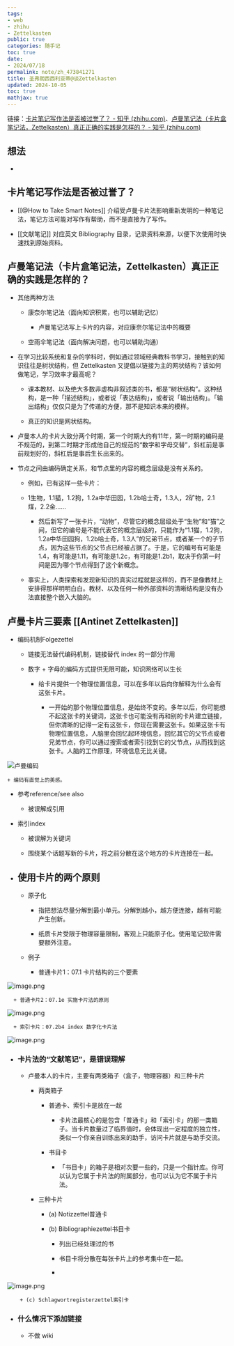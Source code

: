 ```yaml
---
tags:
- web
- zhihu
- Zettelkasten
public: true
categories: 随手记
toc: true
date:
- 2024/07/18
permalink: note/zh_473841271
title: 圣弗朗西西利亚蒂​@谈Zettelkasten
updated: 2024-10-05
toc: true
mathjax: true
---
```


链接：[卡片笔记写作法是否被过誉了？ - 知乎 (zhihu.com)](https://www.zhihu.com/question/473841271/answer/2852039005)、[卢曼笔记法（卡片盒笔记法，Zettelkasten）真正正确的实践是怎样的？ - 知乎 (zhihu.com)](https://www.zhihu.com/question/579920567/answer/2857182253)

<!--more-->

## 想法

  + 

## 卡片笔记写作法是否被过誉了？

  + [[@How to Take Smart Notes]] 介绍受卢曼卡片法影响重新发明的一种笔记法，笔记方法可能对写作有帮助，而不是直接为了写作。

  + [[文献笔记]] 对应英文 Bibliography 目录，记录资料来源，以便下次使用时快速找到原始资料。

## 卢曼笔记法（卡片盒笔记法，Zettelkasten）真正正确的实践是怎样的？

  + 其他两种方法

    + 康奈尔笔记法（面向知识积累，也可以辅助记忆）

      + 卢曼笔记法写上卡片的内容，对应康奈尔笔记法中的概要

    + 空雨伞笔记法（面向解决问题，也可以辅助沟通）

  + 在学习比较系统和复杂的学科时，例如通过领域经典教科书学习，接触到的知识往往是树状结构，但 Zettelkasten 又提倡以链接为主的网状结构？该如何做笔记，学习效率才最高呢？

    + 课本教材、以及绝大多数非虚构非叙述类的书，都是“树状结构”。这种结构，是一种「描述结构」，或者说「表达结构」，或者说「输出结构」。「输出结构」仅仅只是为了传递的方便，那不是知识本来的模样。

    + 真正的知识是网状结构。

  + 卢曼本人的卡片大致分两个时期，第一个时期大约有11年，第一时期的编码是不规范的，到第二时期才形成他自己的规范的“数字和字母交替”，斜杠前是事前规划好的，斜杠后是事后生长出来的。

  + 节点之间由编码确定关系，和节点里的内容的概念层级是没有关系的。

    + 例如，已有这样一些卡片：

    + 1生物，1.1猫，1.2狗，1.2a中华田园，1.2b哈士奇，1.3人，2矿物，2.1煤，2.2金……

      + 然后新写了一张卡片，“动物”，尽管它的概念层级处于“生物”和“猫”之间，但它的编号是不能代表它的概念层级的，只能作为“1.1猫，1.2狗，1.2a中华田园狗，1.2b哈士奇，1.3人”的兄弟节点，或者某一个的子节点，因为这些节点的父节点已经被占据了。于是，它的编号有可能是1.4，有可能是1.11，有可能是1.2c，有可能是1.2b1，取决于你第一时间是因为哪个节点得到了这个新概念。

    + 事实上，人类探索和发现新知识的真实过程就是这样的，而不是像教材上安排得那样明明白白。教材、以及任何一种外部资料的清晰结构是没有办法直接整个嵌入大脑的。

## 卢曼卡片三要素 [[Antinet Zettelkasten]]

  + 编码机制Folgezettel

    + 链接无法替代编码机制，链接替代 index 的一部分作用

    + 数字 + 字母的编码方式提供无限可能，知识网络可以生长

      + 给卡片提供一个物理位置信息，可以在多年以后向你解释为什么会有这张卡片。

        + 一开始的那个物理位置信息，是始终不变的。多年以后，你可能想不起这张卡的关键词，这张卡也可能没有再和别的卡片建立链接，但你清晰的记得一定有这张卡，你现在需要这张卡。如果这张卡有物理位置信息，人脑里会回忆起环境信息，回忆其它的父节点或者兄弟节点，你可以通过搜索或者索引找到它的父节点，从而找到这张卡。人脑的工作原理，环境信息无比关键。

![卢曼编码](/assets/image_1721317594826_0.png)

    + 编码有直觉上的美感。

  + 参考reference/see also

    + 被误解成引用

  + 索引index

    + 被误解为关键词

    + 围绕某个话题写新的卡片，将之前分散在这个地方的卡片连接在一起。

  + ## 使用卡片的两个原则

    + 原子化

      + 指把想法尽量分解到最小单元。分解到越小，越方便连接，越有可能产生创新。

      + 纸质卡片受限于物理容量限制，客观上只能原子化。使用笔记软件需要额外注意。

    + 例子

      + 普通卡片1：07.1 卡片结构的三个要素

![image.png](/assets/image_1721318065877_0.png)

      + 普通卡片2：07.1e 实施卡片法的原则

![image.png](/assets/image_1721318079388_0.png)

      + 索引卡片：07.2b4 index 数字化卡片法

![image.png](/assets/image_1721318096821_0.png)

  + ### 卡片法的“文献笔记”，是错误理解

    + 卢曼本人的卡片，主要有两类箱子（盒子，物理容器）和三种卡片

      + 两类箱子

        + 普通卡、索引卡是放在一起

          + 卡片法最核心的是包含「普通卡」和「索引卡」的那一类箱子。当卡片数量过了临界值时，会体现出一定程度的独立性，类似一个你亲自训练出来的助手，访问卡片就是与助手交流。

        + 书目卡

          + 「书目卡」的箱子是相对次要一些的，只是一个指针库。你可以认为它属于卡片法的附属部分，也可以认为它不属于卡片法。

      + 三种卡片

        + (a) Notizzettel普通卡

        + (b) Bibliographiezettel书目卡

          + 列出已经处理过的书

          + 书目卡将分散在每张卡片上的参考集中在一起。

          + 

![image.png](/assets/image_1721318209648_0.png)

        + (c) Schlagwortregisterzettel索引卡

  + ### 什么情况下添加链接

    + 不做 wiki
